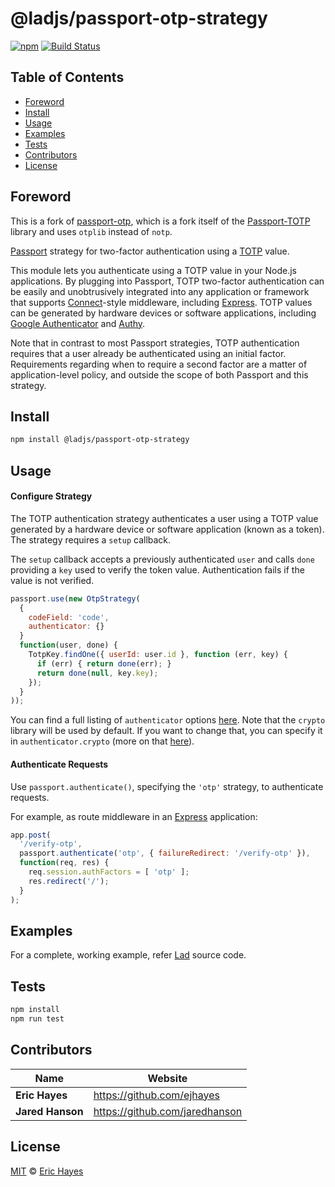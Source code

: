 # @ladjs/passport-otp-strategy

[![npm](https://img.shields.io/npm/v/@ladjs/passport-otp-strategy.svg)](https://www.npmjs.com/package/@ladjs/passport-otp-strategy)
[![Build Status](https://secure.travis-ci.org/ladjs/passport-otp-strategy.png)](http://travis-ci.org/ladjs/passport-otp-strategy)


## Table of Contents

* [Foreword](#foreword)
* [Install](#install)
* [Usage](#usage)
* [Examples](#examples)
* [Tests](#tests)
* [Contributors](#contributors)
* [License](#license)


## Foreword

This is a fork of [passport-otp](https://github.com/ejhayes/passport-otp), which is a fork itself of the [Passport-TOTP](https://github.com/jaredhanson/passport-totp) library and uses `otplib` instead of `notp`.

[Passport](http://passportjs.org/) strategy for two-factor authentication using
a [TOTP](http://tools.ietf.org/html/rfc6238) value.

This module lets you authenticate using a TOTP value in your Node.js
applications.  By plugging into Passport, TOTP two-factor authentication can be
easily and unobtrusively integrated into any application or framework that
supports [Connect](http://www.senchalabs.org/connect/)-style middleware,
including [Express](http://expressjs.com/).  TOTP values can be generated by
hardware devices or software applications, including [Google Authenticator](https://code.google.com/p/google-authenticator/)
and [Authy](https://authy.com/).

Note that in contrast to most Passport strategies, TOTP authentication requires
that a user already be authenticated using an initial factor.  Requirements
regarding when to require a second factor are a matter of application-level
policy, and outside the scope of both Passport and this strategy.


## Install

```sh
npm install @ladjs/passport-otp-strategy
```


## Usage

#### Configure Strategy

The TOTP authentication strategy authenticates a user using a TOTP value
generated by a hardware device or software application (known as a token).  The
strategy requires a `setup` callback.

The `setup` callback accepts a previously authenticated `user` and calls `done`
providing a `key` used to verify the token value.  Authentication
fails if the value is not verified.

```js
passport.use(new OtpStrategy(
  {
    codeField: 'code',
    authenticator: {}
  }
  function(user, done) {
    TotpKey.findOne({ userId: user.id }, function (err, key) {
      if (err) { return done(err); }
      return done(null, key.key);
    });
  }
));
```

You can find a full listing of `authenticator` options [here](https://www.npmjs.com/package/otplib#available-options). Note that the `crypto` library will be used by default. If you want to change that, you can specify it in `authenticator.crypto` (more on that [here](https://www.npmjs.com/package/otplib#using-specific-otp-implementations)).

#### Authenticate Requests

Use `passport.authenticate()`, specifying the `'otp'` strategy, to authenticate
requests.

For example, as route middleware in an [Express](http://expressjs.com/)
application:

```js
app.post(
  '/verify-otp',
  passport.authenticate('otp', { failureRedirect: '/verify-otp' }),
  function(req, res) {
    req.session.authFactors = [ 'otp' ];
    res.redirect('/');
  }
);
```


## Examples

For a complete, working example, refer [Lad](https://lad.js.org) source code.


## Tests

```sh
npm install
npm run test
```


## Contributors

| Name             | Website                          |
| ---------------- | -------------------------------- |
| **Eric Hayes**   | <https://github.com/ejhayes>     |
| **Jared Hanson** | <https://github.com/jaredhanson> |


## License

[MIT](LICENSE) © [Eric Hayes](https://github.com/ejhayes)
